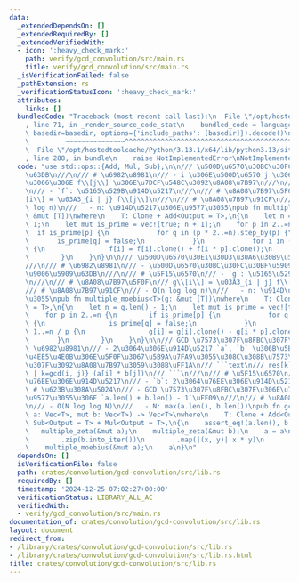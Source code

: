 ```yaml
---
data:
  _extendedDependsOn: []
  _extendedRequiredBy: []
  _extendedVerifiedWith:
  - icon: ':heavy_check_mark:'
    path: verify/gcd_convolution/src/main.rs
    title: verify/gcd_convolution/src/main.rs
  _isVerificationFailed: false
  _pathExtension: rs
  _verificationStatusIcon: ':heavy_check_mark:'
  attributes:
    links: []
  bundledCode: "Traceback (most recent call last):\n  File \"/opt/hostedtoolcache/Python/3.13.1/x64/lib/python3.13/site-packages/onlinejudge_verify/documentation/build.py\"\
    , line 71, in _render_source_code_stat\n    bundled_code = language.bundle(stat.path,\
    \ basedir=basedir, options={'include_paths': [basedir]}).decode()\n          \
    \         ~~~~~~~~~~~~~~~^^^^^^^^^^^^^^^^^^^^^^^^^^^^^^^^^^^^^^^^^^^^^^^^^^^^^^^^^^^^^^^^^^\n\
    \  File \"/opt/hostedtoolcache/Python/3.13.1/x64/lib/python3.13/site-packages/onlinejudge_verify/languages/rust.py\"\
    , line 288, in bundle\n    raise NotImplementedError\nNotImplementedError\n"
  code: "use std::ops::{Add, Mul, Sub};\n\n/// \u500D\u6570\u30BC\u30FC\u30BF\u5909\
    \u63DB\n///\n/// # \u6982\u8981\n/// - i \u306E\u500D\u6570 j \u306B\u3064\u3044\
    \u3066\u306E f\\[j\\] \u306E\u7DCF\u548C\u3092\u8A08\u7B97\n///\n/// # \u5F15\u6570\
    \n/// - `f`: \u5165\u529B\u914D\u5217\n///\n/// # \u8A08\u7B97\u5F0F\n/// g\\\
    [i\\] = \u03A3_{i | j} f\\[j\\]\n///\n/// # \u8A08\u7B97\u91CF\n/// - O(n log\
    \ log n)\n///   - n: \u914D\u5217\u306E\u9577\u3055\npub fn multiple_zeta<T>(f:\
    \ &mut [T])\nwhere\n    T: Clone + Add<Output = T>,\n{\n    let n = f.len() -\
    \ 1;\n    let mut is_prime = vec![true; n + 1];\n    for p in 2..=n {\n      \
    \  if is_prime[p] {\n            for q in (p * 2..=n).step_by(p) {\n         \
    \       is_prime[q] = false;\n            }\n            for i in (1..=n / p).rev()\
    \ {\n                f[i] = f[i].clone() + f[i * p].clone();\n            }\n\
    \        }\n    }\n}\n\n/// \u500D\u6570\u30E1\u30D3\u30A6\u30B9\u5909\u63DB\n\
    ///\n/// # \u6982\u8981\n/// - \u500D\u6570\u30BC\u30FC\u30BF\u5909\u63DB\u306E\
    \u9006\u5909\u63DB\n///\n/// # \u5F15\u6570\n/// - `g`: \u5165\u529B\u914D\u5217\
    \n///\n/// # \u8A08\u7B97\u5F0F\n/// g\\[i\\] = \u03A3_{i | j} f\\[j\\]\n///\n\
    /// # \u8A08\u7B97\u91CF\n/// - O(n log log n)\n///   - n: \u914D\u5217\u306E\u9577\
    \u3055\npub fn multiple_moebius<T>(g: &mut [T])\nwhere\n    T: Clone + Sub<Output\
    \ = T>,\n{\n    let n = g.len() - 1;\n    let mut is_prime = vec![true; n + 1];\n\
    \    for p in 2..=n {\n        if is_prime[p] {\n            for q in (p * 2..=n).step_by(p)\
    \ {\n                is_prime[q] = false;\n            }\n            for i in\
    \ 1..=n / p {\n                g[i] = g[i].clone() - g[i * p].clone();\n     \
    \       }\n        }\n    }\n}\n\n/// GCD \u7573\u307F\u8FBC\u307F\n///\n/// #\
    \ \u6982\u8981\n/// - 2\u3064\u306E\u914D\u5217 `a`, `b` \u306B\u5BFE\u3057\u3001\
    \u4EE5\u4E0B\u306E\u5F0F\u3067\u5B9A\u7FA9\u3055\u308C\u308B\u7573\u307F\u8FBC\
    \u307F\u3092\u8A08\u7B97\u3059\u308B\uFF1A\n/// ```text\n/// res[k] = \u03A3_{k\
    \ | k=gcd(i, j)} (a[i] * b[j])\n/// ```\n///\n/// # \u5F15\u6570\n/// - `a`: 1\u3064\
    \u76EE\u306E\u914D\u5217\n/// - `b`: 2\u3064\u76EE\u306E\u914D\u5217\n///\n///\
    \ # \u623B\u308A\u5024\n/// - GCD \u7573\u307F\u8FBC\u307F\u306E\u7D50\u679C\uFF08\
    \u9577\u3055\u306F `a.len() + b.len() - 1`\uFF09\n///\n/// # \u8A08\u7B97\u91CF\
    \n/// - O(N log log N)\n///   - N: max(a.len(), b.len())\npub fn gcd_convolution<T>(mut\
    \ a: Vec<T>, mut b: Vec<T>) -> Vec<T>\nwhere\n    T: Clone + Add<Output = T> +\
    \ Sub<Output = T> + Mul<Output = T>,\n{\n    assert_eq!(a.len(), b.len());\n \
    \   multiple_zeta(&mut a);\n    multiple_zeta(&mut b);\n    a = a\n        .into_iter()\n\
    \        .zip(b.into_iter())\n        .map(|(x, y)| x * y)\n        .collect();\n\
    \    multiple_moebius(&mut a);\n    a\n}\n"
  dependsOn: []
  isVerificationFile: false
  path: crates/convolution/gcd-convolution/src/lib.rs
  requiredBy: []
  timestamp: '2024-12-25 07:02:27+00:00'
  verificationStatus: LIBRARY_ALL_AC
  verifiedWith:
  - verify/gcd_convolution/src/main.rs
documentation_of: crates/convolution/gcd-convolution/src/lib.rs
layout: document
redirect_from:
- /library/crates/convolution/gcd-convolution/src/lib.rs
- /library/crates/convolution/gcd-convolution/src/lib.rs.html
title: crates/convolution/gcd-convolution/src/lib.rs
---
```

